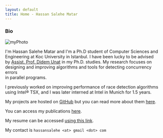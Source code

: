 ```yaml
---
layout: default
title: Home - Hassan Salehe Matar
---
```


### Bio

![myPhoto](/myPhoto.jpg)

I'm Hassan Salehe Matar and I'm a Ph.D student of Computer Sciences and  
Engineering at Koc University in Istanbul. I have been lucky to be advised  
by [Assist. Prof. Didem Unat](http://home.ku.edu.tr/~dunat/) in my Ph.D. studies.
My research focuses on  
designing and improving algorithms and tools for detecting concurrency errors  
in parallel programs.

I previously worked on improving performance of race detection algorithms  
using Intel® TSX, and I was later interned at Intel in Munich for 1.5 years.

My projects are hosted on [GitHub](https://github.com/hassansalehe) but you can
read more about them [here](projects).

You can access my publications [here](publications).

My resume can be accessed [using this link](resume).

My contact is `hassansalehe <at> gmail <dot> com`
